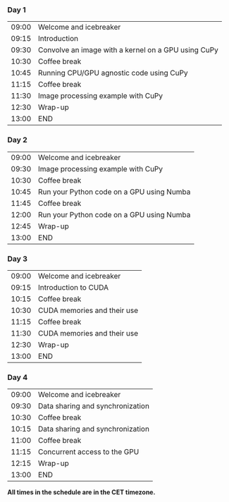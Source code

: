 <div class="row">
  <div class="col-md-6">
    <h3>Day 1</h3>
    <table class="table table-striped">
      <tr> <td>09:00</td>  <td>Welcome and icebreaker </td> </tr>
      <tr> <td>09:15</td>  <td>Introduction</td> </tr>
      <tr> <td>09:30</td>  <td>Convolve an image with a kernel on a GPU using CuPy</td> </tr>
      <tr> <td>10:30</td>  <td>Coffee break</td> </tr>
      <tr> <td>10:45</td>  <td>Running CPU/GPU agnostic code using CuPy</td> </tr>
      <tr> <td>11:15</td>  <td>Coffee break</td> </tr>
      <tr> <td>11:30</td>  <td>Image processing example with CuPy</td> </tr>
      <tr> <td>12:30</td>  <td>Wrap-up</td> </tr>
      <tr> <td>13:00</td>  <td>END</td> </tr>
    </table>
  </div>
  <div class="col-md-6">
    <h3>Day 2</h3>
    <table class="table table-striped">
      <tr> <td>09:00</td>  <td>Welcome and icebreaker </td> </tr>
      <tr> <td>09:30</td>  <td>Image processing example with CuPy</td> </tr>
      <tr> <td>10:30</td>  <td>Coffee break</td> </tr>
      <tr> <td>10:45</td>  <td>Run your Python code on a GPU using Numba</td> </tr>
      <tr> <td>11:45</td>  <td>Coffee break</td> </tr>
      <tr> <td>12:00</td>  <td>Run your Python code on a GPU using Numba</td> </tr>
      <tr> <td>12:45</td>  <td>Wrap-up</td> </tr>
      <tr> <td>13:00</td>  <td>END</td> </tr>
    </table>
  </div>
</div>
<div class="row">
  <div class="col-md-6">
    <h3>Day 3</h3>
    <table class="table table-striped">
      <tr> <td>09:00</td>  <td>Welcome and icebreaker </td> </tr>
      <tr> <td>09:15</td>  <td>Introduction to CUDA</td> </tr>
      <tr> <td>10:15</td>  <td>Coffee break</td> </tr>
      <tr> <td>10:30</td>  <td>CUDA memories and their use</td> </tr>
      <tr> <td>11:15</td>  <td>Coffee break</td> </tr>
      <tr> <td>11:30</td>  <td>CUDA memories and their use</td> </tr>
      <tr> <td>12:30</td>  <td>Wrap-up</td> </tr>
      <tr> <td>13:00</td>  <td>END</td> </tr>
    </table>
  </div>
  <div class="col-md-6">
    <h3>Day 4</h3>
    <table class="table table-striped">
      <tr> <td>09:00</td>  <td>Welcome and icebreaker </td> </tr>
      <tr> <td>09:30</td>  <td>Data sharing and synchronization</td> </tr>
      <tr> <td>10:30</td>  <td>Coffee break</td> </tr>
      <tr> <td>10:15</td>  <td>Data sharing and synchronization</td> </tr>
      <tr> <td>11:00</td>  <td>Coffee break</td> </tr>
      <tr> <td>11:15</td>  <td>Concurrent access to the GPU</td> </tr>
      <tr> <td>12:15</td>  <td>Wrap-up</td> </tr>
      <tr> <td>13:00</td>  <td>END</td> </tr>
    </table>
  </div>
</div>

<p><b>All times in the schedule are in the CET timezone.</b></p>
